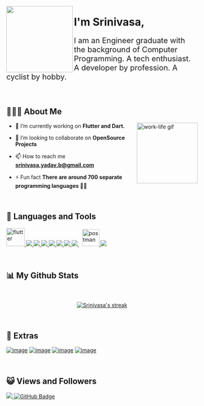 <a href="https://media.giphy.com/media/K3kUpFhGsRhw93MQdq/giphy.gif"><img width="auto" height="175px" align="left" src="https://media.giphy.com/media/K3kUpFhGsRhw93MQdq/giphy.gif"/></a>



<h1>I'm Srinivasa,</h1>
<p style="font-size:20px;font-weight:400;">I am an Engineer graduate with the background of Computer Programming. A tech enthusiast. A developer by profession. A cyclist by hobby.</p>

<br/>


## 🙋🏽‍♂️️ About Me

<img src="https://media.giphy.com/media/4ieP6nbzjm4qnGwsIA/giphy.gif" alt="work-life gif" style="width:160px;height:160px;" align="right">

- 🌱 I’m currently working on **Flutter and Dart.**

- 👯 I’m looking to collaborate on **OpenSource Projects**

- 📫 How to reach me **srinivasa.yadav.b@gmail.com**

- ⚡ Fun fact **There are around 700 separate programming languages 😵‍💫**

<br>

## 🚀 Languages and Tools

<p align="left"> 
    <a href="https://flutter.dev/" target="_blank"> <img src="https://img.icons8.com/fluency/48/flutter.png" alt="flutter" width="48" height="48"/> </a> 
    <a href="https://dart.dev/" target="_blank"> <img src="https://img.icons8.com/color/48/dart.png"/> </a>
    <a href="https://firebase.google.com/" target="_blank"> <img src="https://img.icons8.com/color/48/000000/firebase.png"/> </a>
    <a href="https://developer.mozilla.org/en-US/docs/Web/JavaScript" target="_blank"> <img src="https://img.icons8.com/color/48/javascript.png"/> </a>
    <a href="https://www.w3.org/html/" target="_blank"> <img src="https://img.icons8.com/color/48/html-5.png"/> </a> 
    <a href="https://www.w3schools.com/css/" target="_blank"> <img src="https://img.icons8.com/color/48/css3.png"/> </a> 
    <a href="https://getbootstrap.com" target="_blank"> <img src="https://img.icons8.com/color/48/bootstrap.png"/> </a>
    <a style="padding-right:8px;" href="https://www.mysql.com/" target="_blank"> <img src="https://img.icons8.com/fluent/50/mysql-logo.png"/> </a>
    <a href="https://postman.com" target="_blank"> <img src="https://www.vectorlogo.zone/logos/getpostman/getpostman-icon.svg" alt="postman" width="45" height="45"/> </a>
    <a href="https://git-scm.com/" target="_blank"> <img src="https://img.icons8.com/color/48/git.png"/> </a>
</p>

<br/>

## 📊 My Github Stats

<br>

<p align="center">
    <a href="https://github.com/srinivasa-dev/github-readme-streak-stats">
        <img title="🔥 Get streak stats for your profile at git.io/streak-stats" alt="Srinivasa's streak" src="https://github-readme-streak-stats.herokuapp.com/?user=srinivasa-dev&theme=black-ice&hide_border=true&stroke=0000&background=060A0CD0"/>
    </a>
</p>

<br/>

## 🔗 Extras
<p align="left">

<a href = "https://www.linkedin.com/in/srinivasa-yadav/">![image](https://img.shields.io/badge/LinkedIn-0077B5?style=for-the-badge&logo=linkedin&logoColor=white)</a>
<a href = "https://twitter.com/jiltedSnowMan">![image](https://img.shields.io/badge/Twitter-1DA1F2?style=for-the-badge&logo=twitter&logoColor=white)</a>
<a href = "https://the-cybernaut.medium.com/">![image](https://img.shields.io/badge/Medium-12100E?style=for-the-badge&logo=medium&logoColor=white)</a>
<a href = "https://www.strava.com/athletes/the_cybernaut">![image](https://img.shields.io/badge/Strava-FC4C02?style=for-the-badge&logo=strava&logoColor=white)</a>

</p>

<br/>

## 😺 Views and Followers
<a href="https://github.com/srinivasa-dev/github-profile-views-counter">
    <img src="https://komarev.com/ghpvc/?username=srinivasa-dev">
</a>
<a href="https://github.com/srinivasa-dev?tab=followers"><img src="https://img.shields.io/github/followers/srinivasa-dev?label=Followers&style=social" alt="GitHub Badge"></a>
